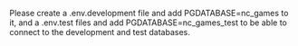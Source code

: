 Please create a .env.development file and add PGDATABASE=nc_games to it, and a .env.test files and add PGDATABASE=nc_games_test to be able to connect to the development and test databases.